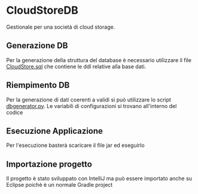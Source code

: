 # CloudStoreDB
Gestionale per una società di cloud storage.

## Generazione DB
Per la generazione della struttura del database è necessario utilizzare il file [CloudStore.sql](./Logico/ddl/CloudStore.sql) che contiene le ddl relative alla base dati.

## Riempimento DB
Per la generazione di dati coerenti a validi si può utilizzare lo script [dbgenerator.py](./PythonGenerator/dbgenerator.py).
Le variabili di configurazioni si trovano all'interno del codice

## Esecuzione Applicazione
Per l'esecuzione basterà scaricare il file jar ed eseguirlo

## Importazione progetto
Il progetto è stato sviluppato con IntelliJ ma può essere importato anche su Eclipse poichè è un normale Gradle project